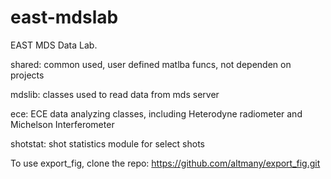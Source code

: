 # east-mdslab
EAST MDS Data Lab.

shared: common used, user defined matlba funcs, not dependen on projects

mdslib: classes used to read data from mds server

ece: ECE data analyzing classes, including Heterodyne radiometer and Michelson Interferometer

shotstat: shot statistics module for select shots

To use export_fig, clone the repo: https://github.com/altmany/export_fig.git

